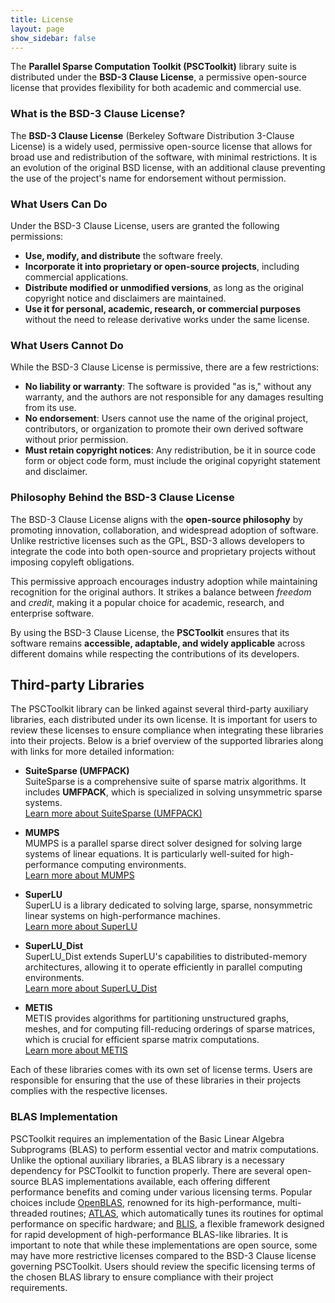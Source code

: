 ```yaml
---
title: License
layout: page
show_sidebar: false
---
```


The **Parallel Sparse Computation Toolkit (PSCToolkit)** library suite is distributed under the **BSD-3 Clause License**, a permissive open-source license that provides flexibility for both academic and commercial use.  

### What is the BSD-3 Clause License?  
The **BSD-3 Clause License** (Berkeley Software Distribution 3-Clause License) is a widely used, permissive open-source license that allows for broad use and redistribution of the software, with minimal restrictions. It is an evolution of the original BSD license, with an additional clause preventing the use of the project's name for endorsement without permission.  

### What Users Can Do  
Under the BSD-3 Clause License, users are granted the following permissions:  

- **Use, modify, and distribute** the software freely.  
- **Incorporate it into proprietary or open-source projects**, including commercial applications.  
- **Distribute modified or unmodified versions**, as long as the original copyright notice and disclaimers are maintained.
- **Use it for personal, academic, research, or commercial purposes** without the need to release derivative works under the same license.  

### What Users Cannot Do  
While the BSD-3 Clause License is permissive, there are a few restrictions:  

- **No liability or warranty**: The software is provided "as is," without any warranty, and the authors are not responsible for any damages resulting from its use.  
- **No endorsement**: Users cannot use the name of the original project, contributors, or organization to promote their own derived software without prior permission.  
- **Must retain copyright notices**: Any redistribution, be it in source code form or object code form, must include the original copyright statement and disclaimer.  

### Philosophy Behind the BSD-3 Clause License  
The BSD-3 Clause License aligns with the **open-source philosophy** by promoting innovation, collaboration, and widespread adoption of software. Unlike restrictive licenses such as the GPL, BSD-3 allows developers to integrate the code into both open-source and proprietary projects without imposing copyleft obligations.  

This permissive approach encourages industry adoption while maintaining recognition for the original authors. It strikes a balance between _freedom_ and _credit_, making it a popular choice for academic, research, and enterprise software.  

By using the BSD-3 Clause License, the **PSCToolkit** ensures that its software remains **accessible, adaptable, and widely applicable** across different domains while respecting the contributions of its developers.  

## Third-party Libraries

The PSCToolkit library can be linked against several third-party auxiliary libraries, each distributed under its own license. It is important for users to review these licenses to ensure compliance when integrating these libraries into their projects. Below is a brief overview of the supported libraries along with links for more detailed information:

- **SuiteSparse (UMFPACK)**  
  SuiteSparse is a comprehensive suite of sparse matrix algorithms. It includes **UMFPACK**, which is specialized in solving unsymmetric sparse systems.  
  [Learn more about SuiteSparse (UMFPACK)](http://faculty.cse.tamu.edu/davis/suitesparse.html)

- **MUMPS**  
  MUMPS is a parallel sparse direct solver designed for solving large systems of linear equations. It is particularly well-suited for high-performance computing environments.  
  [Learn more about MUMPS](http://mumps.enseeiht.fr/)

- **SuperLU**  
  SuperLU is a library dedicated to solving large, sparse, nonsymmetric linear systems on high-performance machines.  
  [Learn more about SuperLU](http://crd-legacy.lbl.gov/~xiaoye/SuperLU/)

- **SuperLU_Dist**  
  SuperLU_Dist extends SuperLU's capabilities to distributed-memory architectures, allowing it to operate efficiently in parallel computing environments.  
  [Learn more about SuperLU_Dist](http://crd-legacy.lbl.gov/~xiaoye/SuperLU_DIST/)

- **METIS**  
  METIS provides algorithms for partitioning unstructured graphs, meshes, and for computing fill-reducing orderings of sparse matrices, which is crucial for efficient sparse matrix computations.  
  [Learn more about METIS](http://glaros.dtc.umn.edu/gkhome/metis/metis/overview)

Each of these libraries comes with its own set of license terms. Users are responsible for ensuring that the use of these libraries in their projects complies with the respective licenses.

### BLAS Implementation

PSCToolkit requires an implementation of the Basic Linear Algebra Subprograms (BLAS) to perform essential vector and matrix computations. Unlike the optional auxiliary libraries, a BLAS library is a necessary dependency for PSCToolkit to function properly. There are several open-source BLAS implementations available, each offering different performance benefits and coming under various licensing terms. Popular choices include [OpenBLAS](https://www.openblas.net/), renowned for its high-performance, multi-threaded routines; [ATLAS](http://math-atlas.sourceforge.net/), which automatically tunes its routines for optimal performance on specific hardware; and [BLIS](https://github.com/flame/blis), a flexible framework designed for rapid development of high-performance BLAS-like libraries. It is important to note that while these implementations are open source, some may have more restrictive licenses compared to the BSD-3 Clause license governing PSCToolkit. Users should review the specific licensing terms of the chosen BLAS library to ensure compliance with their project requirements.



